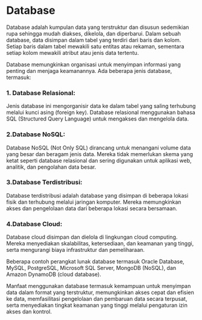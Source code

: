 ---
---
# Database

Database adalah kumpulan data yang terstruktur dan disusun sedemikian rupa sehingga mudah diakses, dikelola, dan diperbarui. Dalam sebuah database, data disimpan dalam tabel yang terdiri dari baris dan kolom. 
Setiap baris dalam tabel mewakili satu entitas atau rekaman, sementara setiap kolom mewakili atribut atau jenis data tertentu.

Database memungkinkan organisasi untuk menyimpan informasi yang penting dan menjaga keamanannya. Ada beberapa jenis database, termasuk:

### 1. Database Relasional: 
Jenis database ini mengorganisir data ke dalam tabel yang saling terhubung melalui kunci asing (foreign key). Database relasional menggunakan bahasa SQL (Structured Query Language) untuk mengakses dan mengelola data.

### 2.Database NoSQL:
Database NoSQL (Not Only SQL) dirancang untuk menangani volume data yang besar dan beragam jenis data. Mereka tidak memerlukan skema yang ketat seperti database relasional dan sering digunakan untuk aplikasi web, analitik, dan pengolahan data besar.

### 3.Database Terdistribusi: 
Database terdistribusi adalah database yang disimpan di beberapa lokasi fisik dan terhubung melalui jaringan komputer. Mereka memungkinkan akses dan pengelolaan data dari beberapa lokasi secara bersamaan.

### 4.Database Cloud:
Database cloud disimpan dan dielola di lingkungan cloud computing. Mereka menyediakan skalabilitas, ketersediaan, dan keamanan yang tinggi, serta mengurangi biaya infrastruktur dan pemeliharaan.

Beberapa contoh perangkat lunak database termasuk Oracle Database, MySQL, PostgreSQL, Microsoft SQL Server, MongoDB (NoSQL), dan Amazon DynamoDB (cloud database).

Manfaat menggunakan database termasuk kemampuan untuk menyimpan data dalam format yang terstruktur, memungkinkan akses cepat dan efisien ke data, memfasilitasi pengelolaan dan pembaruan data secara terpusat, serta menyediakan tingkat keamanan yang tinggi melalui pengaturan izin akses dan kontrol.






